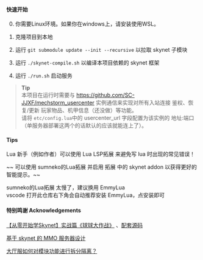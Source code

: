 #### 快速开始

0. 你需要Linux环境。如果你在windows上，请安装使用WSL。

1. 克隆项目到本地

2. 运行 `git submodule update --init --recursive` 以拉取 skynet 子模块

3. 运行 `./skynet-compile.sh` 以编译本项目依赖的 skynet 框架

4. 运行 `./run.sh` 启动服务

> **Tip**  
> 本项目在运行时需要与 https://github.com/SC-JJXF/mechstorm_usercenter 实例通信来实现对所有入站连接 鉴权、恢复/更新 玩家物品、机甲信息（还没做）等功能。   
> 请将 `etc/config.lua`中的 usercenter_url 字段配置为该实例的 地址:端口（单服务器部署这两个的话默认的应该就能连上了）。

#### Tips

Lua 新手（例如作者）可以使用 Lua LSP拓展 来避免写 lua 时出现的常见错误！

~~ 可以使用 sumneko的Lua拓展 并启用 拓展 中的 skynet addon 以获得更好的智能提示。~~

sumneko的Lua拓展 太慢了，建议换用 EmmyLua     
vscode 打开此仓库右下角会自动推荐安装 EmmyLua，点安装即可

#### 特别鸣谢 Acknowledgements

[【从零开始学Skynet】实战篇《球球大作战》](https://blog.csdn.net/yangyu20121224/article/details/130139204) 、[配套源码](https://gitee.com/frank-yangyu/ball-server)

[基于 skynet 的 MMO 服务器设计](https://blog.codingnow.com/2015/04/skynet_mmo.html)

[大厅服如何对模块功能进行拆分隔离？](https://huahua132.github.io/2023/05/03/skynet_fly_word/word_4/D_q/)